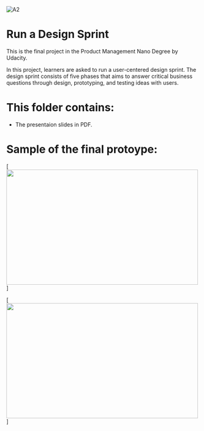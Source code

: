 ![A2](https://user-images.githubusercontent.com/67848891/112341275-53b00f00-8cd2-11eb-8bae-cc96351cf26f.png)
# Run a Design Sprint 

This is the final project in the Product Management Nano Degree by Udacity.

In this project, learners are asked to run a user-centered design sprint. The design sprint consists of five phases that aims to answer critical business questions through design, prototyping, and testing ideas with users. 

# This folder contains:

- The presentaion slides in PDF.

# Sample of the final protoype: 


[<img src="https://user-images.githubusercontent.com/67848891/112339183-7e00cd00-8cd0-11eb-92c9-232d42fe98bf.png" width="500" height="300" >]



[<img src="https://user-images.githubusercontent.com/67848891/112341543-8eb24280-8cd2-11eb-91a5-7965e3738f37.png)" width="500" height="300" >]
